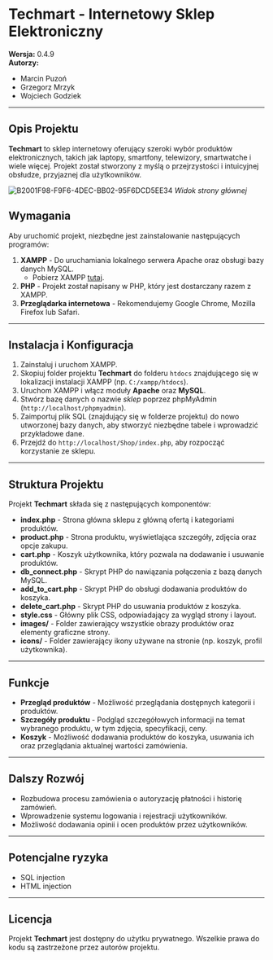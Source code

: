 # Techmart - Internetowy Sklep Elektroniczny

**Wersja:** 0.4.9  
**Autorzy:**  
- Marcin Puzoń
- Grzegorz Mrzyk  
- Wojciech Godziek  

---

## Opis Projektu

**Techmart** to sklep internetowy oferujący szeroki wybór produktów elektronicznych, takich jak laptopy, smartfony, telewizory, smartwatche i wiele więcej. Projekt został stworzony z myślą o przejrzystości i intuicyjnej obsłudze, przyjaznej dla użytkowników.

![B2001F98-F9F6-4DEC-BB02-95F6DCD5EE34](https://github.com/user-attachments/assets/3f107128-335f-447e-9a5c-465a23e6359f)
<i>Widok strony głównej</i>


## Wymagania

Aby uruchomić projekt, niezbędne jest zainstalowanie następujących programów:

1. **XAMPP** - Do uruchamiania lokalnego serwera Apache oraz obsługi bazy danych MySQL.
   - Pobierz XAMPP [tutaj](https://www.apachefriends.org/index.html).
2. **PHP** - Projekt został napisany w PHP, który jest dostarczany razem z XAMPP.
3. **Przeglądarka internetowa** - Rekomendujemy Google Chrome, Mozilla Firefox lub Safari.

---

## Instalacja i Konfiguracja

1. Zainstaluj i uruchom XAMPP.
2. Skopiuj folder projektu **Techmart** do folderu `htdocs` znajdującego się w lokalizacji instalacji XAMPP (np. `C:/xampp/htdocs`).
3. Uruchom XAMPP i włącz moduły **Apache** oraz **MySQL**.
4. Stwórz bazę danych o nazwie *sklep* poprzez phpMyAdmin (`http://localhost/phpmyadmin`).
5. Zaimportuj plik SQL (znajdujący się w folderze projektu) do nowo utworzonej bazy danych, aby stworzyć niezbędne tabele i wprowadzić przykładowe dane.
6. Przejdź do `http://localhost/Shop/index.php`, aby rozpocząć korzystanie ze sklepu.

---

## Struktura Projektu

Projekt **Techmart** składa się z następujących komponentów:

- **index.php** - Strona główna sklepu z główną ofertą i kategoriami produktów.
- **product.php** - Strona produktu, wyświetlająca szczegóły, zdjęcia oraz opcje zakupu.
- **cart.php** - Koszyk użytkownika, który pozwala na dodawanie i usuwanie produktów.
- **db_connect.php** - Skrypt PHP do nawiązania połączenia z bazą danych MySQL.
- **add_to_cart.php** - Skrypt PHP do obsługi dodawania produktów do koszyka.
- **delete_cart.php** - Skrypt PHP do usuwania produktów z koszyka.
- **style.css** - Główny plik CSS, odpowiadający za wygląd strony i layout.
- **images/** - Folder zawierający wszystkie obrazy produktów oraz elementy graficzne strony.
- **icons/** - Folder zawierający ikony używane na stronie (np. koszyk, profil użytkownika).

---

## Funkcje

- **Przegląd produktów** - Możliwość przeglądania dostępnych kategorii i produktów.
- **Szczegóły produktu** - Podgląd szczegółowych informacji na temat wybranego produktu, w tym zdjęcia, specyfikacji, ceny.
- **Koszyk** - Możliwość dodawania produktów do koszyka, usuwania ich oraz przeglądania aktualnej wartości zamówienia.

---

## Dalszy Rozwój

- Rozbudowa procesu zamówienia o autoryzację płatności i historię zamówień.
- Wprowadzenie systemu logowania i rejestracji użytkowników.
- Możliwość dodawania opinii i ocen produktów przez użytkowników.

---

## Potencjalne ryzyka

- SQL injection
- HTML injection

---

## Licencja

Projekt **Techmart** jest dostępny do użytku prywatnego. Wszelkie prawa do kodu są zastrzeżone przez autorów projektu.
